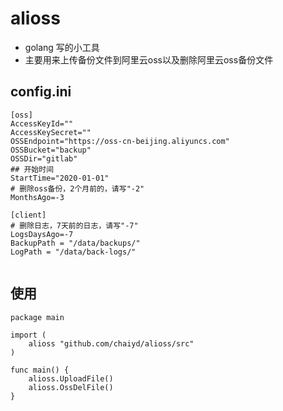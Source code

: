 # alioss

- golang 写的小工具
- 主要用来上传备份文件到阿里云oss以及删除阿里云oss备份文件


## config.ini
```
[oss]
AccessKeyId=""
AccessKeySecret=""
OSSEndpoint="https://oss-cn-beijing.aliyuncs.com"
OSSBucket="backup"
OSSDir="gitlab"
## 开始时间
StartTime="2020-01-01"
# 删除oss备份，2个月前的，请写"-2"
MonthsAgo=-3

[client]
# 删除日志，7天前的日志，请写"-7"
LogsDaysAgo=-7
BackupPath = "/data/backups/"
LogPath = "/data/back-logs/"
  
```

## 使用

```golang
package main

import (
    alioss "github.com/chaiyd/alioss/src"
)
  
func main() {
    alioss.UploadFile()
    alioss.OssDelFile()
}
```
